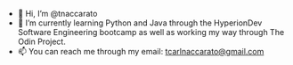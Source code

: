 - 👋 Hi, I’m @tnaccarato
- 🌱 I’m currently learning Python and Java through the HyperionDev Software Engineering bootcamp as well as working my way through The Odin Project.
- 📫 You can reach me through my email: tcarlnaccarato@gmail.com

<!---
tnaccarato/tnaccarato is a ✨ special ✨ repository because its `README.md` (this file) appears on your GitHub profile.
You can click the Preview link to take a look at your changes.
--->
